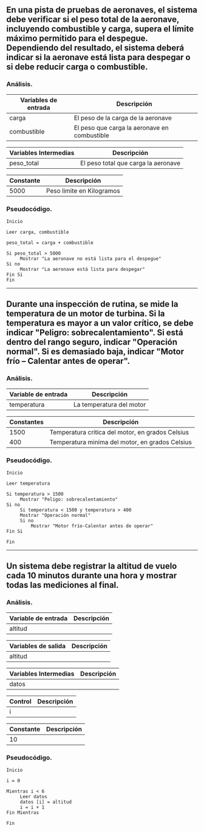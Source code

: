 ## En una pista de pruebas de aeronaves, el sistema debe verificar si el peso total de la aeronave, incluyendo combustible y carga, supera el límite máximo permitido para el despegue. Dependiendo del resultado, el sistema deberá indicar si la aeronave está lista para despegar o si debe reducir carga o combustible.

### Análisis.

| Variables de entrada | Descripción |
|----------------------|-------------|
|carga | El peso de la carga de la aeronave |
|combustible | El peso que carga la aeronave en combustible  |

| Variables Intermedias | Descripción |
|-----------------------|-------------|
|peso_total | El peso total que carga la aeronave |

| Constante | Descripción |
|----------------------|-------------|
|5000 | Peso limite en Kilogramos |

### Pseudocódigo.

``````
Inicio

Leer carga, combustible

peso_total = carga + combustible

Si peso_total > 5000
     Mostrar "La aeronave no está lista para el despegue"
Si no
     Mostrar "La aeronave está lista para despegar"
Fin Si
Fin
``````
---

## Durante una inspección de rutina, se mide la temperatura de un motor de turbina. Si la temperatura es mayor a un valor crítico, se debe indicar "Peligro: sobrecalentamiento". Si está dentro del rango seguro, indicar "Operación normal". Si es demasiado baja, indicar "Motor frío – Calentar antes de operar".

### Análisis.

| Variable de entrada | Descripción |
|---------------------|-------------|
|temperatura | La temperatura del motor |

| Constantes | Descripción |
|---------------------|-------------|
|1500 | Temperatura critica del motor, en grados Celsius |
|400 | Temperatura miníma del motor, en grados Celsius |

### Pseudocódigo.

``````
Inicio

Leer temperatura

Si temperatura > 1500
     Mostrar "Peligo: sobrecalentamiento"
Si no
     Si temperatura < 1500 y temperatura > 400
     Mostrar "Operación normal"
     Si no
         Mostrar "Motor frío-Calentar antes de operar"
Fin Si

Fin
``````

---
## Un sistema debe registrar la altitud de vuelo cada 10 minutos durante una hora y mostrar todas las mediciones al final.

### Análisis.

| Variable de entrada | Descripción |
|---------------------|-------------|
|altitud |  |

| Variables de salida | Descripción |
|---------------------|-------------|
|altitud |  |

| Variables Intermedias | Descripción |
|-----------------------|-------------|
|datos |  |

| Control | Descripción |
|----------------------|-------------|
|i | |

| Constante | Descripción |
|----------------------|-------------|
|10 |  

### Pseudocódigo.

``````
Inicio

i = 0

Mientras i < 6
     Leer datos
     datos [i] = altitud
     i = i + 1
Fin Mientras

Fin
``````
